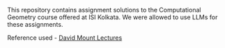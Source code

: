 This repository contains assignment solutions to the Computational Geometry course offered at ISI Kolkata. We were allowed to use LLMs for these assignments.

Reference used - [David Mount Lectures](https://www.cse.cuhk.edu.hk/~taoyf/course/5010/notes/mount.pdf)
